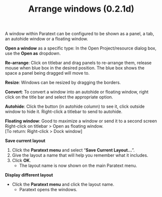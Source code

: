 ﻿---
title: Arrange windows (0.2.1d)
---
A window within Paratext can be configured to be shown as a panel, a tab, an autohide window or a floating window.

**Open a window** as a specific type: In the Open Project/resource dialog box, use the **Open as** dropdown.

**Re-arrange**: Click on titlebar and drag panels to re-arrange them, release mouse when blue box in the desired position. The blue box shows the space a panel being dragged will move to.

**Resize**: Windows can be resized by dragging the borders.

**Convert**: To convert a window into an autohide or floating window, right click on the title bar and select the appropriate option.

**Autohide**: Click the button (in autohide column) to see it, click outside window to hide it. Right-click a titlebar to send to autohide.

**Floating window**: Good to maximize a window or send it to a second screen  
Right-click on titlebar \> Open as floating window.   
[To return: Right-click \> Dock window]

**Save current layout**

1.  Click the **Paratext menu** and select “**Save Current Layout…**”.
1.  Give the layout a name that will help you remember what it includes.
1.  Click **OK**.
     -  The layout name is now shown on the main Paratext menu.

**Display different layout**

-  Click the **Paratext menu** and click the layout name.
    -  Paratext opens the windows.

